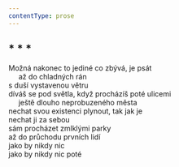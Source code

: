 ```yaml
---
contentType: prose
---
```


## \* \* \*

Možná nakonec to jediné co zbývá, je psát  
     až do chladných rán  
s duší vystavenou větru  
díváš se pod světla, když procházíš poté ulicemi  
     ještě dlouho neprobuzeného města  
nechat svou existenci plynout, tak jak je  
nechat ji za sebou  
sám procházet zmlklými parky  
až do průchodu prvních lidí  
jako by nikdy nic  
jako by nikdy nic poté
